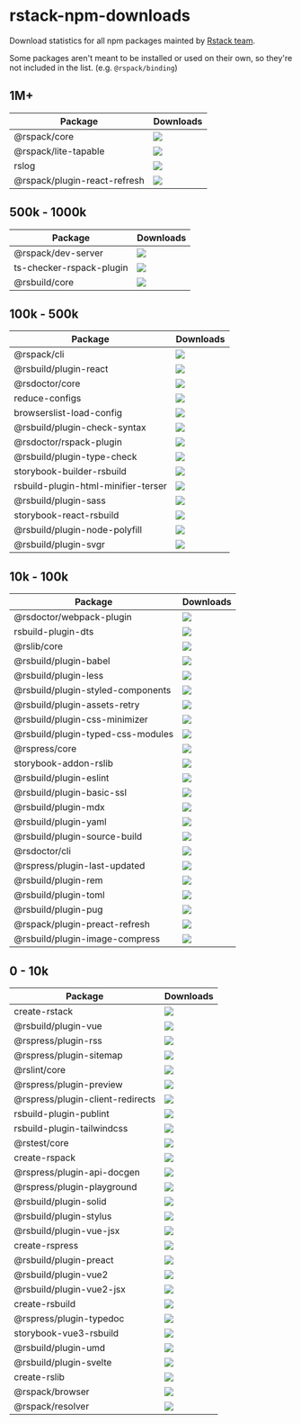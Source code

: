 # rstack-npm-downloads

Download statistics for all npm packages mainted by [Rstack team](https://rspack.rs/misc/team/core-team).

Some packages aren't meant to be installed or used on their own, so they're not included in the list. (e.g. `@rspack/binding`)

## 1M+

| Package                      | Downloads                                                           |
| ---------------------------- | ------------------------------------------------------------------- |
| @rspack/core                 | ![](https://img.shields.io/npm/dw/@rspack/core.svg)                 |
| @rspack/lite-tapable         | ![](https://img.shields.io/npm/dw/@rspack/lite-tapable.svg)         |
| rslog                        | ![](https://img.shields.io/npm/dw/rslog.svg)                        |
| @rspack/plugin-react-refresh | ![](https://img.shields.io/npm/dw/@rspack/plugin-react-refresh.svg) |

## 500k - 1000k

| Package                  | Downloads                                                       |
| ------------------------ | --------------------------------------------------------------- |
| @rspack/dev-server       | ![](https://img.shields.io/npm/dw/@rspack/dev-server.svg)       |
| ts-checker-rspack-plugin | ![](https://img.shields.io/npm/dw/ts-checker-rspack-plugin.svg) |
| @rsbuild/core            | ![](https://img.shields.io/npm/dw/@rsbuild/core.svg)            |

## 100k - 500k

| Package                             | Downloads                                                                  |
| ----------------------------------- | -------------------------------------------------------------------------- |
| @rspack/cli                         | ![](https://img.shields.io/npm/dw/@rspack/cli.svg)                         |
| @rsbuild/plugin-react               | ![](https://img.shields.io/npm/dw/@rsbuild/plugin-react.svg)               |
| @rsdoctor/core                      | ![](https://img.shields.io/npm/dw/@rsdoctor/core.svg)                      |
| reduce-configs                      | ![](https://img.shields.io/npm/dw/reduce-configs.svg)                      |
| browserslist-load-config            | ![](https://img.shields.io/npm/dw/browserslist-load-config.svg)            |
| @rsbuild/plugin-check-syntax        | ![](https://img.shields.io/npm/dw/@rsbuild/plugin-check-syntax.svg)        |
| @rsdoctor/rspack-plugin             | ![](https://img.shields.io/npm/dw/@rsdoctor/rspack-plugin.svg)             |
| @rsbuild/plugin-type-check          | ![](https://img.shields.io/npm/dw/@rsbuild/plugin-type-check.svg)          |
| storybook-builder-rsbuild           | ![](https://img.shields.io/npm/dw/storybook-builder-rsbuild.svg)           |
| rsbuild-plugin-html-minifier-terser | ![](https://img.shields.io/npm/dw/rsbuild-plugin-html-minifier-terser.svg) |
| @rsbuild/plugin-sass                | ![](https://img.shields.io/npm/dw/@rsbuild/plugin-sass.svg)                |
| storybook-react-rsbuild             | ![](https://img.shields.io/npm/dw/storybook-react-rsbuild.svg)             |
| @rsbuild/plugin-node-polyfill       | ![](https://img.shields.io/npm/dw/@rsbuild/plugin-node-polyfill.svg)       |
| @rsbuild/plugin-svgr                | ![](https://img.shields.io/npm/dw/@rsbuild/plugin-svgr.svg)                |

## 10k - 100k

| Package                           | Downloads                                                                |
| --------------------------------- | ------------------------------------------------------------------------ |
| @rsdoctor/webpack-plugin          | ![](https://img.shields.io/npm/dw/@rsdoctor/webpack-plugin.svg)          |
| rsbuild-plugin-dts                | ![](https://img.shields.io/npm/dw/rsbuild-plugin-dts.svg)                |
| @rslib/core                       | ![](https://img.shields.io/npm/dw/@rslib/core.svg)                       |
| @rsbuild/plugin-babel             | ![](https://img.shields.io/npm/dw/@rsbuild/plugin-babel.svg)             |
| @rsbuild/plugin-less              | ![](https://img.shields.io/npm/dw/@rsbuild/plugin-less.svg)              |
| @rsbuild/plugin-styled-components | ![](https://img.shields.io/npm/dw/@rsbuild/plugin-styled-components.svg) |
| @rsbuild/plugin-assets-retry      | ![](https://img.shields.io/npm/dw/@rsbuild/plugin-assets-retry.svg)      |
| @rsbuild/plugin-css-minimizer     | ![](https://img.shields.io/npm/dw/@rsbuild/plugin-css-minimizer.svg)     |
| @rsbuild/plugin-typed-css-modules | ![](https://img.shields.io/npm/dw/@rsbuild/plugin-typed-css-modules.svg) |
| @rspress/core                     | ![](https://img.shields.io/npm/dw/@rspress/core.svg)                     |
| storybook-addon-rslib            | ![](https://img.shields.io/npm/dw/storybook-addon-rslib.svg)            |
| @rsbuild/plugin-eslint            | ![](https://img.shields.io/npm/dw/@rsbuild/plugin-eslint.svg)            |
| @rsbuild/plugin-basic-ssl         | ![](https://img.shields.io/npm/dw/@rsbuild/plugin-basic-ssl.svg)         |
| @rsbuild/plugin-mdx               | ![](https://img.shields.io/npm/dw/@rsbuild/plugin-mdx.svg)               |
| @rsbuild/plugin-yaml              | ![](https://img.shields.io/npm/dw/@rsbuild/plugin-yaml.svg)              |
| @rsbuild/plugin-source-build      | ![](https://img.shields.io/npm/dw/@rsbuild/plugin-source-build.svg)      |
| @rsdoctor/cli                     | ![](https://img.shields.io/npm/dw/@rsdoctor/cli.svg)                     |
| @rspress/plugin-last-updated      | ![](https://img.shields.io/npm/dw/@rspress/plugin-last-updated.svg)      |
| @rsbuild/plugin-rem               | ![](https://img.shields.io/npm/dw/@rsbuild/plugin-rem.svg)               |
| @rsbuild/plugin-toml              | ![](https://img.shields.io/npm/dw/@rsbuild/plugin-toml.svg)              |
| @rsbuild/plugin-pug               | ![](https://img.shields.io/npm/dw/@rsbuild/plugin-pug.svg)               |
| @rspack/plugin-preact-refresh     | ![](https://img.shields.io/npm/dw/@rspack/plugin-preact-refresh.svg)     |
| @rsbuild/plugin-image-compress    | ![](https://img.shields.io/npm/dw/@rsbuild/plugin-image-compress.svg)    |

## 0 - 10k

| Package                          | Downloads                                                               |
| -------------------------------- | ----------------------------------------------------------------------- |
| create-rstack                    | ![](https://img.shields.io/npm/dw/create-rstack.svg)                    |
| @rsbuild/plugin-vue              | ![](https://img.shields.io/npm/dw/@rsbuild/plugin-vue.svg)              |
| @rspress/plugin-rss              | ![](https://img.shields.io/npm/dw/@rspress/plugin-rss.svg)              |
| @rspress/plugin-sitemap          | ![](https://img.shields.io/npm/dw/@rspress/plugin-sitemap.svg)          |
| @rslint/core                     | ![](https://img.shields.io/npm/dw/@rslint/core.svg)                     |
| @rspress/plugin-preview          | ![](https://img.shields.io/npm/dw/@rspress/plugin-preview.svg)          |
| @rspress/plugin-client-redirects | ![](https://img.shields.io/npm/dw/@rspress/plugin-client-redirects.svg) |
| rsbuild-plugin-publint           | ![](https://img.shields.io/npm/dw/rsbuild-plugin-publint.svg)           |
| rsbuild-plugin-tailwindcss       | ![](https://img.shields.io/npm/dw/rsbuild-plugin-tailwindcss.svg)       |
| @rstest/core                     | ![](https://img.shields.io/npm/dw/@rstest/core.svg)                     |
| create-rspack                    | ![](https://img.shields.io/npm/dw/create-rspack.svg)                    |
| @rspress/plugin-api-docgen       | ![](https://img.shields.io/npm/dw/@rspress/plugin-api-docgen.svg)       |
| @rspress/plugin-playground       | ![](https://img.shields.io/npm/dw/@rspress/plugin-playground.svg)       |
| @rsbuild/plugin-solid            | ![](https://img.shields.io/npm/dw/@rsbuild/plugin-solid.svg)            |
| @rsbuild/plugin-stylus           | ![](https://img.shields.io/npm/dw/@rsbuild/plugin-stylus.svg)           |
| @rsbuild/plugin-vue-jsx          | ![](https://img.shields.io/npm/dw/@rsbuild/plugin-vue-jsx.svg)          |
| create-rspress                   | ![](https://img.shields.io/npm/dw/create-rspress.svg)                   |
| @rsbuild/plugin-preact           | ![](https://img.shields.io/npm/dw/@rsbuild/plugin-preact.svg)           |
| @rsbuild/plugin-vue2             | ![](https://img.shields.io/npm/dw/@rsbuild/plugin-vue2.svg)             |
| @rsbuild/plugin-vue2-jsx         | ![](https://img.shields.io/npm/dw/@rsbuild/plugin-vue2-jsx.svg)         |
| create-rsbuild                   | ![](https://img.shields.io/npm/dw/create-rsbuild.svg)                   |
| @rspress/plugin-typedoc          | ![](https://img.shields.io/npm/dw/@rspress/plugin-typedoc.svg)          |
| storybook-vue3-rsbuild           | ![](https://img.shields.io/npm/dw/storybook-vue3-rsbuild.svg)           |
| @rsbuild/plugin-umd              | ![](https://img.shields.io/npm/dw/@rsbuild/plugin-umd.svg)              |
| @rsbuild/plugin-svelte           | ![](https://img.shields.io/npm/dw/@rsbuild/plugin-svelte.svg)           |
| create-rslib                     | ![](https://img.shields.io/npm/dw/create-rslib.svg)                     |
| @rspack/browser                  | ![](https://img.shields.io/npm/dw/@rspack/browser.svg)                  |
| @rspack/resolver                 | ![](https://img.shields.io/npm/dw/@rspack/resolver.svg)                 |
